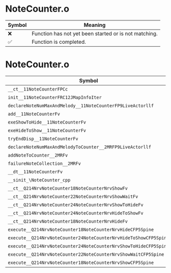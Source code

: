 # NoteCounter.o
| Symbol | Meaning 
| ------------- | ------------- 
| :x: | Function has not yet been started or is not matching. 
| :white_check_mark: | Function is completed. 


# NoteCounter.o
| Symbol | Decompiled? |
| ------------- | ------------- |
| `__ct__11NoteCounterFPCc` | :x: |
| `init__11NoteCounterFRC12JMapInfoIter` | :x: |
| `declareNoteNumMaxAndMelody__11NoteCounterFP9LiveActorllf` | :x: |
| `add__11NoteCounterFv` | :x: |
| `exeShowToHide__11NoteCounterFv` | :x: |
| `exeHideToShow__11NoteCounterFv` | :x: |
| `tryEndDisp__11NoteCounterFv` | :x: |
| `declareNoteNumMaxAndMelodyToCounter__2MRFP9LiveActorllf` | :x: |
| `addNoteToCounter__2MRFv` | :x: |
| `failureNoteCollection__2MRFv` | :x: |
| `__dt__11NoteCounterFv` | :x: |
| `__sinit_\NoteCounter_cpp` | :x: |
| `__ct__Q214NrvNoteCounter18NoteCounterNrvShowFv` | :x: |
| `__ct__Q214NrvNoteCounter22NoteCounterNrvShowWaitFv` | :x: |
| `__ct__Q214NrvNoteCounter24NoteCounterNrvShowToHideFv` | :x: |
| `__ct__Q214NrvNoteCounter24NoteCounterNrvHideToShowFv` | :x: |
| `__ct__Q214NrvNoteCounter18NoteCounterNrvHideFv` | :x: |
| `execute__Q214NrvNoteCounter18NoteCounterNrvHideCFP5Spine` | :x: |
| `execute__Q214NrvNoteCounter24NoteCounterNrvHideToShowCFP5Spine` | :x: |
| `execute__Q214NrvNoteCounter24NoteCounterNrvShowToHideCFP5Spine` | :x: |
| `execute__Q214NrvNoteCounter22NoteCounterNrvShowWaitCFP5Spine` | :x: |
| `execute__Q214NrvNoteCounter18NoteCounterNrvShowCFP5Spine` | :x: |
